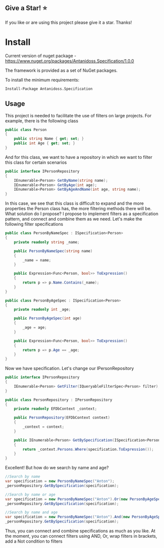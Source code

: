 ## Give a Star! :star:

If you like or are using this project please give it a star. Thanks!

# Install

Current version of nuget package - https://www.nuget.org/packages/Antanidoss.Specification/1.0.0

The framework is provided as a set of NuGet packages.

To install the minimum requirements:

```
Install-Package Antanidoss.Specification
```

## Usage

This project is needed to facilitate the use of filters on large projects.
For example, there is the following class


```csharp
public class Person
{
    public string Name { get; set; }
    public int Age { get; set; }
}
```


And for this class, we want to have a repository in which we want to filter this class for certain scenarios


```csharp
public interface IPersonRepository
{
    IEnumerable<Person> GetByName(string name);
    IEnumerable<Person> GetByAge(int age);
    IEnumerable<Person> GetByAgeAndName(int age, string name);
}
```

In this case, we see that this class is difficult to expand and the more properties the Person class has, the more filtering methods there will be.
What solution do I propose? I propose to implement filters as a specification pattern, and connect and combine them as we need.
Let's make the following filter specifications

```csharp
public class PersonByNameSpec : ISpecification<Person>
{
    private readonly string _name;

    public PersonByNameSpec(string name)
    {
        _name = name;
    }

    public Expression<Func<Person, bool>> ToExpression()
    {
        return p => p.Name.Contains(_name);
    }
}

public class PersonByAgeSpec : ISpecification<Person>
{
    private readonly int _age;

    public PersonByAgeSpec(int age)
    {
        _age = age;
    }

    public Expression<Func<Person, bool>> ToExpression()
    {
        return p => p.Age == _age;
    }
}
```

Now we have specification. Let's change our IPersonRepository


```csharp
public interface IPersonRepository
{
    IEnumerable<Person> GetFilter(IQueryableFilterSpec<Person> filter);
}

public class PersonRepository : IPersonRepository
{
    private readonly EFDbContext _context;

    public PersonRepository(EFDbContext context)
    {
        _context = context;
    }

    public IEnumerable<Person> GetBySpecification(ISpecification<Person> specification)
    {
        return _context.Persons.Where(specification.ToExpression());
    }
}
```

Excellent! But how do we search by name and age?
```csharp
//Search by name
var specification = new PersonByNameSpec("Anton");
_personRepository.GetBySpecification(specification);

//Search by name or age
var specification = new PersonByNameSpec("Anton").Or(new PersonByAgeSpec(20));
_personRepository.GetBySpecification(specification);

//Search by name and age
var specification = new PersonByNameSpec("Anton").And(new PersonByAgeSpec(20));
_personRepository.GetBySpecification(specification);
```
Thus, you can connect and combine specifications as much as you like. At the moment, you can connect filters using AND, Or, wrap filters in brackets, add a Not condition to filters
